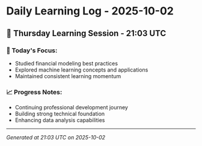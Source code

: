 # Daily Learning Log - 2025-10-02

## 📅 Thursday Learning Session - 21:03 UTC

### 🎯 Today's Focus:
- Studied financial modeling best practices
- Explored machine learning concepts and applications
- Maintained consistent learning momentum

### 📈 Progress Notes:
- Continuing professional development journey
- Building strong technical foundation
- Enhancing data analysis capabilities

---
*Generated at 21:03 UTC on 2025-10-02*
